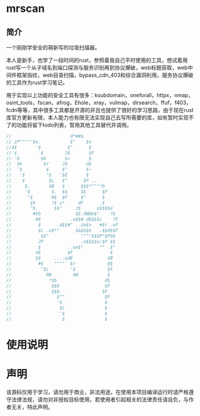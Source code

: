 # mrscan

## 简介
一个刚刚学安全的萌新写的垃圾扫描器。


本人是新手，也学了一段时间的rust，参照着我自己平时使用的工具，想试着用rust写一个从子域名到端口探测与服务识别再到协议爆破，web标题获取，web中间件框架指纹，web目录扫描，bypass_cdn_403和综合漏洞利用，服务协议爆破的工具作为rust学习笔记。

用于实现以上功能的安全工具有很多：ksubdomain，oneforall，httpx，nmap，osint_tools，fscan，afrog，Ehole，xray，vulmap，dirsearch，ffuf，f403，fcdn等等，其中很多工具都是开源的并且也提供了很好的学习思路，由于现在rust库官方更新有限，本人能力也有限无法实现自己去写所需要的库，如有暂时实现不了的功能将留下todo列表，暂用其他工具替代并调用。

``` rust
//                      d*##$.
// zP"""""$e.           $"    $o
//4$       '$          $"      $
//'$        '$        J$       $F
// 'b        $k       $>       $
//  $k        $r     J$       d$
//  '$         $     $"       $~
//   '$        "$   '$E       $
//    $         $L   $"      $F ...
//     $.       4B   $      $$$*"""*b
//     '$        $.  $$     $$      $F
//      "$       R$  $F     $"      $
//       $k      ?$ u*     dF      .$
//       ^$.      $$"     z$      u$$$$e
//        #$b             $E.dW@e$"    ?$
//         #$           .o$$# d$$$$c    ?F
//          $      .d$$#" . zo$>   #$r .uF
//          $L .u$*"      $&$$$k   .$$d$$F
//           $$"            ""^"$$$P"$P9$
//          JP              .o$$$$u:$P $$
//          $          ..ue$"      ""  $"
//         d$          $F              $
//         $$     ....udE             4B
//          #$    """"` $r            @$
//           ^$L        '$            $F
//             RN        4N           $
//              *$b                  d$
//               $$k                 $F
//               $$b                $F
//                 $""               $F
//                 '$                $
//                  $L               $
//                  '$               $
//                   $               $
```


# 使用说明



# 声明
该源码仅用于学习，请勿用于商业，非法用途。在使用本项目编译运行时请严格遵守法律法规，请勿对非授权目标使用，若使用者引起相关的法律责任请自负，与作者无关，特此声明。
